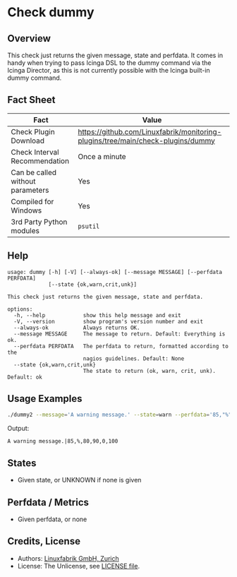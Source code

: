 # Check dummy

## Overview

This check just returns the given message, state and perfdata. It comes in handy when trying to pass Icinga DSL to the dummy command via the Icinga Director, as this is not currently possible with the Icinga built-in dummy command.


## Fact Sheet

| Fact | Value |
|----|----|
| Check Plugin Download                 | <https://github.com/Linuxfabrik/monitoring-plugins/tree/main/check-plugins/dummy> |
| Check Interval Recommendation         | Once a minute |
| Can be called without parameters      | Yes |
| Compiled for Windows                  | Yes |
| 3rd Party Python modules              | `psutil` |


## Help

```text
usage: dummy [-h] [-V] [--always-ok] [--message MESSAGE] [--perfdata PERFDATA]
             [--state {ok,warn,crit,unk}]

This check just returns the given message, state and perfdata.

options:
  -h, --help            show this help message and exit
  -V, --version         show program's version number and exit
  --always-ok           Always returns OK.
  --message MESSAGE     The message to return. Default: Everything is ok.
  --perfdata PERFDATA   The perfdata to return, formatted according to the
                        nagios guidelines. Default: None
  --state {ok,warn,crit,unk}
                        The state to return (ok, warn, crit, unk). Default: ok
```


## Usage Examples

```bash
./dummy2 --message='A warning message.' --state=warn --perfdata='85,"%",80,90,0,100'
```

Output:

```text
A warning message.|85,%,80,90,0,100
```


## States

* Given state, or UNKNOWN if none is given


## Perfdata / Metrics

* Given perfdata, or none


## Credits, License

* Authors: [Linuxfabrik GmbH, Zurich](https://www.linuxfabrik.ch)
* License: The Unlicense, see [LICENSE file](https://unlicense.org/).
